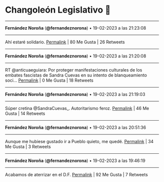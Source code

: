# Changoleón Legislativo 🙈
*****
**Fernández Noroña** (**@fernandeznorona**) • 19-02-2023 a las 21:23:08
*****
Ahí estaré solidario.
[Permalink](https://twitter.com/fernandeznorona/status/1627539325859643394) | 80 Me Gusta | 26 Retweets
*****
**Fernández Noroña** (**@fernandeznorona**) • 19-02-2023 a las 21:20:08
*****
RT @anticuaeguiara: Por proteger manifestaciones culturales de los embates fascistas de  Sandra Cuevas en su intento de blanqueamiento soci…
[Permalink](https://twitter.com/fernandeznorona/status/1627538571933454336) | 0 Me Gusta | 18 Retweets
*****
**Fernández Noroña** (**@fernandeznorona**) • 19-02-2023 a las 21:19:03
*****
Súper cretina @SandraCuevas_. Autoritarismo feroz.
[Permalink](https://twitter.com/fernandeznorona/status/1627538301463760896) | 46 Me Gusta | 14 Retweets
*****
**Fernández Noroña** (**@fernandeznorona**) • 19-02-2023 a las 20:51:36
*****
Aunque me hubiese gustado ir a Pueblo quieto, me quedé.
[Permalink](https://twitter.com/fernandeznorona/status/1627531391247216641) | 34 Me Gusta | 3 Retweets
*****
**Fernández Noroña** (**@fernandeznorona**) • 19-02-2023 a las 19:46:19
*****
Acabamos de aterrizar en el D.F.
[Permalink](https://twitter.com/fernandeznorona/status/1627514963190517760) | 92 Me Gusta | 7 Retweets
